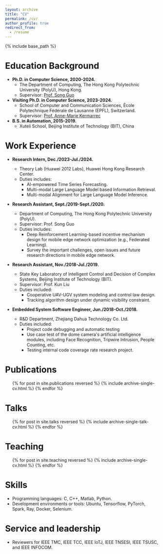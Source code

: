 ```yaml
---
layout: archive
title: "CV"
permalink: /cv/
author_profile: true
redirect_from:
  - /resume
---
```


{% include base_path %}

Education Background
======
* __Ph.D. in Computer Science, 2020-2024.__
  * The Department of Computing, The Hong Kong Polytechnic University (PolyU), Hong Kong.
  * Supervisor: [Prof. Song Guo](https://cse.hkust.edu.hk/admin/people/faculty/profile/songguo)
* __Visiting Ph.D. in Computer Science, 2023-2024.__
  * School of Computer and Communication Sciences, École Polytechnique Fédérale de Lausanne (EPFL), Switzerland.
  * Supervisor: [Prof. Anne-Marie Kermarrec](https://people.epfl.ch/anne-marie.kermarrec?lang=en)
* __B.S. in Automation, 2015-2019.__
  * Xuteli School, Beijing Institute of Technology (BIT), China

Work Experience
======
* __Research Intern, Dec./2023-Jul./2024.__
  * Theory Lab (Huawei 2012 Labs), Huawei Hong Kong Research Center.
  * Duties includes:
    * AI-empowered Time Series Forecasting.
    * Multi-modal Large Language Model based Information Retrieval.
    * Multi-modal Alignment for Large Language Model Inference.

* __Research Assistant, Sept./2019-Sept./2020.__
  * Department of Computing, The Hong Kong Polytechnic University (PolyU).
  * Supervisor: Prof. Song Guo
  * Duties includes:
    * Deep Reinforcement Learning-based incentive mechanism design for mobile edge network optimization (e.g., Federated Learning).
    * Survey the important challenges, open issues and future research directions in mobile edge network.
  

* __Research Assistant, Nov./2018-Jul./2019.__
  * State Key Laboratory of Intelligent Control and Decision of Complex Systems, Beijing Institute of Technology (BIT).
  * Supervisor: Prof. Kun Liu
  * Duties included:
    * Cooperative UAV-UGV system modeling and control law design.
    * Tracking algorithm design under dynamic visibility constraint. 

* __Embedded System Software Engineer, Jun./2018-Oct./2018.__
  * R&D Department, Zhejiang Dahua Technology Co. Ltd.
  * Duties included:
    * Project code debugging and automatic testing
    * Use case test of the dome camera's artificial intelligence modules, including Face Recognition, Tripwire Intrusion, People Counting, etc.
    * Testing internal code coverage rate research project.


Publications
======
  <ul>{% for post in site.publications reversed %}
    {% include archive-single-cv.html %}
  {% endfor %}</ul>
  
Talks
======
  <ul>{% for post in site.talks reversed %}
    {% include archive-single-talk-cv.html  %}
  {% endfor %}</ul>
  
Teaching
======

  <ul>{% for post in site.teaching reversed %}
    {% include archive-single-cv.html %}
  {% endfor %}</ul>
  

Skills
======
* Programming languages: C, C++, Matlab, Python.
* Development environments or tools: Ubuntu, Tensorflow, PyTorch, Spark, Ray, Docker, Selenium.

Service and leadership
======
* Reviewers for IEEE TMC, IEEE TCC, IEEE IoTJ, IEEE TNSESI, IEEE TSUSC, and IEEE INFOCOM.
  
